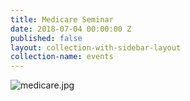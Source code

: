 ```yaml
---
title: Medicare Seminar
date: 2018-07-04 00:00:00 Z
published: false
layout: collection-with-sidebar-layout
collection-name: events
---
```


![medicare.jpg]({{site.baseurl}}/media/medicare.jpg)

